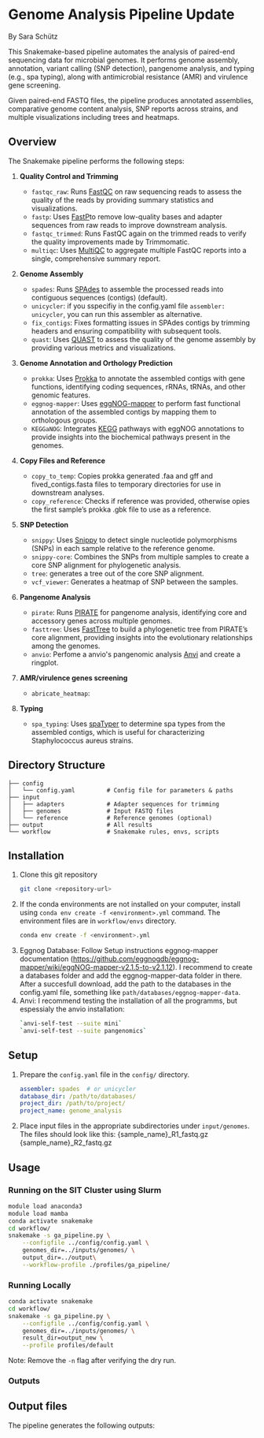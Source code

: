 # Genome Analysis Pipeline Update
By Sara Schütz

This Snakemake-based pipeline automates the analysis of paired-end sequencing data for microbial genomes. It performs genome assembly, annotation, variant calling (SNP detection), pangenome analysis, and typing (e.g., spa typing), along with antimicrobial resistance (AMR) and virulence gene screening.

Given paired-end FASTQ files, the pipeline produces annotated assemblies, comparative genome content analysis, SNP reports across strains, and multiple visualizations including trees and heatmaps.


## Overview
The Snakemake pipeline performs the following steps:

1. **Quality Control and Trimming**
   - `fastqc_raw`: Runs [FastQC](https://www.bioinformatics.babraham.ac.uk/projects/fastqc/) on raw sequencing reads to assess the quality of the reads by providing summary statistics and visualizations.
   - `fastp`: Uses [FastP](https://github.com/OpenGene/fastp)to remove low-quality bases and adapter sequences from raw reads to improve downstream analysis.
   - `fastqc_trimmed`: Runs FastQC again on the trimmed reads to verify the quality improvements made by Trimmomatic.
   - `multiqc`: Uses [MultiQC](https://multiqc.info/) to aggregate multiple FastQC reports into a single, comprehensive summary report.

2. **Genome Assembly**
   - `spades`: Runs [SPAdes](http://cab.spbu.ru/software/spades/) to assemble the processed reads into contiguous sequences (contigs) (default).
   - `unicycler`: if you sspecifiy in the config.yaml file `assembler: unicycler`, you can run this assembler as alternative.
   - `fix_contigs`: Fixes formatting issues in SPAdes contigs by trimming headers and ensuring compatibility with subsequent tools.
   - `quast`: Uses [QUAST](http://quast.sourceforge.net/quast) to assess the quality of the genome assembly by providing various metrics and visualizations.

3. **Genome Annotation and Orthology Prediction**
   - `prokka`: Uses [Prokka](https://github.com/tseemann/prokka) to annotate the assembled contigs with gene functions, identifying coding sequences, rRNAs, tRNAs, and other genomic features.
   -  `eggnog-mapper`: Uses [eggNOG-mapper](http://eggnog-mapper.embl.de/) to perform fast functional annotation of the assembled contigs by mapping them to orthologous groups.
   - `KEGGaNOG`: Integrates [KEGG](https://www.genome.jp/kegg/) pathways with eggNOG annotations to provide insights into the biochemical pathways present in the genomes.

4. **Copy Files and Reference**
   - `copy_to_temp`: Copies prokka generated .faa and gff and fived_contigs.fasta files to temporary directories for use in downstream analyses.
   - `copy_reference`: Checks if reference was provided, otherwise opies the first sample’s prokka .gbk file to use as a reference.
     
5. **SNP Detection**
   - `snippy`: Uses [Snippy](https://github.com/tseemann/snippy) to detect single nucleotide polymorphisms (SNPs) in each sample relative to the reference genome.
   - `snippy-core`: Combines the SNPs from multiple samples to create a core SNP alignment for phylogenetic analysis.
   - `tree`: generates a tree out of the core SNP alignment.
   - `vcf_viewer`: Generates a heatmap of SNP between the samples.

6. **Pangenome Analysis**
   - `pirate`: Runs [PIRATE](https://github.com/SionBayliss/PIRATE) for pangenome analysis, identifying core and accessory genes across multiple genomes.
   - `fasttree`: Uses [FastTree](http://www.microbesonline.org/fasttree/) to build a phylogenetic tree from PIRATE’s core alignment, providing insights into the evolutionary relationships among the genomes.
   - `anvio`: Perfome a anvio's pangenomic analysis [Anvi](https://anvio.org) and create a ringplot.
  
7. **AMR/virulence genes screening**
   - `abricate_heatmap`: 
   
8. **Typing**
   - `spa_typing`: Uses [spaTyper](https://github.com/medvir/spaTyper) to determine spa types from the assembled contigs, which is useful for characterizing Staphylococcus aureus strains.


## Directory Structure
```
├── config                  
│   └── config.yaml         # Config file for parameters & paths         
├── input
│   ├── adapters            # Adapter sequences for trimming
│   ├── genomes             # Input FASTQ files
│   └── reference           # Reference genomes (optional)
├── output                  # All results
└── workflow                # Snakemake rules, envs, scripts
```


## Installation

1. Clone this git repository
   ```bash
   git clone <repository-url>
   ```
2. If the conda environments are not installed on your computer, install using `conda env create -f <environment>.yml` command. The environment files are in `workflow/envs` directory.
   ```bash
   conda env create -f <environment>.yml
   ```
4. Eggnog Database: Follow Setup instructions eggnog-mapper documentation (https://github.com/eggnogdb/eggnog-mapper/wiki/eggNOG-mapper-v2.1.5-to-v2.1.12). I recommend to create a databases folder and add the eggnog-mapper-data folder in there. After a succesfull download, add the path to the databases in the config.yaml file, something like `path/databases/eggnog-mapper-data`.
5. Anvi: I recommend testing the installation of all the programms, but espessialy the anvio installation:
   ```bash
   `anvi-self-test --suite mini`
   `anvi-self-test --suite pangenomics`
   ```


## Setup

1. Prepare the `config.yaml` file in the `config/` directory.
   ```yaml
   assembler: spades  # or unicycler
   database_dir: /path/to/databases/
   project_dir: /path/to/project/
   project_name: genome_analysis
   ```

2. Place input files in the appropriate subdirectories under `input/genomes`. The files should look like this:
   {sample_name}_R1_fastq.gz
   {sample_name}_R2_fastq.gz

## Usage

### Running on the SIT Cluster using Slurm

```bash
module load anaconda3
module load mamba
conda activate snakemake
cd workflow/
snakemake -s ga_pipeline.py \
    --configfile ../config/config.yaml \
    genomes_dir=../inputs/genomes/ \
    output_dir=../output\
    --workflow-profile ./profiles/ga_pipeline/
```

### Running Locally

```bash
conda activate snakemake
cd workflow/
snakemake -s ga_pipeline.py \
    --configfile ../config/config.yaml \
    genomes_dir=../inputs/genomes/ \
    result_dir=output_new \
    --profile profiles/default
```

Note: Remove the `-n` flag after verifying the dry run.


### Outputs

## Output files

The pipeline generates the following outputs:

